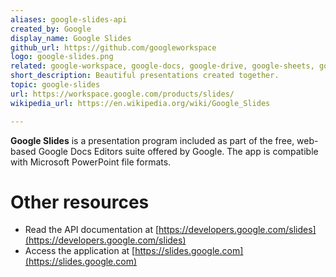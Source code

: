 ```yaml
---
aliases: google-slides-api
created_by: Google
display_name: Google Slides
github_url: https://github.com/googleworkspace
logo: google-slides.png
related: google-workspace, google-docs, google-drive, google-sheets, google-forms
short_description: Beautiful presentations created together.
topic: google-slides
url: https://workspace.google.com/products/slides/
wikipedia_url: https://en.wikipedia.org/wiki/Google_Slides

---
```

**Google Slides** is a presentation program included as part of the free, web-based Google Docs Editors suite offered by Google. The app is compatible with Microsoft PowerPoint file formats.

# Other resources
- Read the API documentation at [https://developers.google.com/slides](https://developers.google.com/slides)
- Access the application at [https://slides.google.com](https://slides.google.com)
